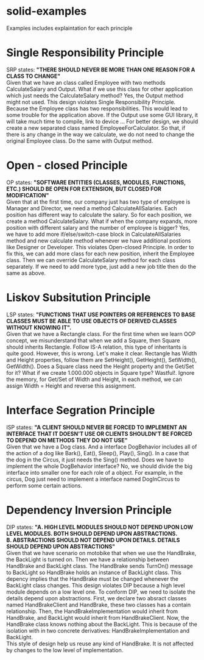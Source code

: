 # solid-examples
Examples includes explaintation for each principle
# Single Responsibility Principle
SRP states: <b>"THERE SHOULD NEVER BE MORE THAN ONE REASON FOR A CLASS TO CHANGE"</b><br>
Given that we have an class called Employee with two methods CalculateSalary and Output. What if we use this class for other application which just needs the CalculateSalary method? Yes, the Output method might not used. This design violates Single Responsibility Principle. Because the Employee class has two responsibilities. This would lead to some trouble for the application above. If the Output use some GUI library, it will take much time to compile, link to device ...
For better design, we should create a new separated class named EmployeeForCalculator. So that, if there is any change in the way we calculate, we do not need to change the original Employee class. Do the same with Output method.
# Open - closed Principle
OP states: <b>"SOFTWARE ENTITIES (CLASSES, MODULES, FUNCTIONS, ETC.) SHOULD BE OPEN FOR EXTENSION, BUT CLOSED FOR MODIFICATION"</b><br>
Given that at the first time, our company just has two type of employee is Manager and Director, we need a method CalculateAllSalaries. Each position has different way to calculate the salary. So for each position, we create a method CalculateSalary. What if when the company expands, more position with different salary and the number of employee is bigger? Yes, we have to add more if/else/switch-case block in CalculateAllSalaries method and new calculate method whenever we have additional postions like Designer or Developer. This violates Open-closed Principle.
In order to fix this, we can add more class for each new position, inherit the Employee class. Then we can override CalculateSalary method for each class separately. If we need to add more type, just add a new job title then do the same as above.
# Liskov Subsitution Principle
LSP states: <b>"FUNCTIONS THAT USE POINTERS OR REFERENCES TO BASE CLASSES MUST BE ABLE TO USE OBJECTS OF DERIVED CLASSES WITHOUT KNOWING IT".</b><br>
Given that we have a Rectangle class. For the first time when we learn OOP concept, we misunderstand that when we add a Square, then Square should inherits Rectangle. Follow IS-A relation, this type of inheritants is quite good. However, this is wrong. Let's make it clear. Rectangle has Width and Height properties, follow them are SetHeight(), GetHeight(), SetWidth(), GetWidth(). Does a Square class need the Height property and the Get/Set for it? What if we create 1.000.000 objects in Square type? Wastful!. Ignore the memory, for Get/Set of Width and Height, in each method, we can assign Width = Height and reverse this assignment.

# Interface Segration Principle
ISP states: <b>"A CLIENT SHOULD NEVER BE FORCED TO IMPLEMENT AN INTERFACE THAT IT DOESN'T USE OR CLIENTS SHOULDN'T BE FORCED TO DEPEND ON METHODS THEY DO NOT USE"</b> <br>
Given that we have a Dog class. And a interface DogBehavior includes all of the action of a dog like Bark(), Eat(), Sleep(), Play(), Sing(). In a case that the dog in the Circus, it just needs the Sing() method. Does we have to implement the whole DogBehavior interface? No, we should divide the big interface into smaller one for each role of a object. For example, in the circus, Dog just need to implement a interface named DogInCircus to perform some certain actions.
# Dependency Inversion Principle
DIP states: <b>"A. HIGH LEVEL MODULES SHOULD NOT DEPEND UPON LOW
LEVEL MODULES. BOTH SHOULD DEPEND UPON ABSTRACTIONS. <br>
B. ABSTRACTIONS SHOULD NOT DEPEND UPON DETAILS. DETAILS
SHOULD DEPEND UPON ABSTRACTIONS"</b><br>
Given that we have scenario on motobike that when we use the HandBrake, the BackLight is turned on. Then we have a relationship between HandBrake and BackLight class. The HandBrake sends TurnOn() message to BackLight so HandBrake holds an instance of BackLight class. This depency implies that the HandBrake must be changed whenever the BackLight class changes. This design violates DIP because a high level module depends on a low level one. To conform DIP, we need to isolate the details depend upon abstractions. First, we declare two absract classes named HandBrakeClient and HandBrake, these two classes has a contain relationship. Then, the HandBrakeImplementation would inherit from HandBrake, and BackLight would inherit from HandBrakeClient. Now, the HandBrake class knows nothing about the BackLight. This is because of the isolation with in two concrete derivatives: HandBrakeImplementation and BackLight.<br>
This style of design help us reuse any kind of HandBrake. It is not affected by changes to the low level of implementation.
